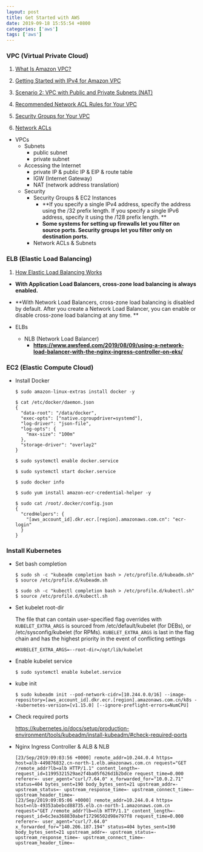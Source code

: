 ```yaml
---
layout: post
title: Get Started with AWS
date: 2019-09-18 15:55:54 +0800
categories: ['aws']
tags: ['aws']
---
```


### VPC (Virtual Private Cloud)

1. [What Is Amazon VPC?](https://docs.amazonaws.cn/en_us/vpc/latest/userguide/what-is-amazon-vpc.html)
2. [Getting Started with IPv4 for Amazon VPC](https://docs.amazonaws.cn/en_us/vpc/latest/userguide/getting-started-ipv4.html)

3. [Scenario 2: VPC with Public and Private Subnets (NAT)](https://docs.amazonaws.cn/en_us/vpc/latest/userguide/VPC_Scenario2.html)

4. [Recommended Network ACL Rules for Your VPC](https://docs.amazonaws.cn/en_us/vpc/latest/userguide/vpc-recommended-nacl-rules.html#nacl-rules-scenario-2)

5. [Security Groups for Your VPC](https://docs.amazonaws.cn/en_us/vpc/latest/userguide/VPC_SecurityGroups.html)

6. [Network ACLs](https://docs.amazonaws.cn/en_us/vpc/latest/userguide/vpc-network-acls.html)

- VPCs
  - Subnets
    - public subnet
    - private subnet
  - Accessing the Internet
    - private IP & public IP & EIP & route table
    - IGW (Internet Gateway)
    - NAT (network address translation)
  - Security
    - Security Groups & EC2 Instances
      - **If you specify a single IPv4 address, specify the address using the /32 prefix length. If you specify a single IPv6 address, specify it using the /128 prefix length. **
      - **Some systems for setting up firewalls let you filter on source ports. Security groups let you filter only on destination ports.**
    - Network ACLs & Subnets

### ELB (Elastic Load Balancing)

1. [How Elastic Load Balancing Works](https://docs.amazonaws.cn/en_us/elasticloadbalancing/latest/userguide/how-elastic-load-balancing-works.html)
  - **With Application Load Balancers, cross-zone load balancing is always enabled.**
  - **With Network Load Balancers, cross-zone load balancing is disabled by default. After you create a Network Load Balancer, you can enable or disable cross-zone load balancing at any time. **

- ELBs
  - NLB (Network Load Balancer)
    - **https://www.awsfeed.com/2019/08/09/using-a-network-load-balancer-with-the-nginx-ingress-controller-on-eks/**

### EC2 (Elastic Compute Cloud)

- Install Docker

  ```
  $ sudo amazon-linux-extras install docker -y
  ```
  
  ```
  $ cat /etc/docker/daemon.json 
  {
    "data-root": "/data/docker",
    "exec-opts": ["native.cgroupdriver=systemd"],
    "log-driver": "json-file",
    "log-opts": {
      "max-size": "100m"
    },
    "storage-driver": "overlay2"
  }
  ```
  
  ```
  $ sudo systemctl enable docker.service
  ```
  
  ```
  $ sudo systemctl start docker.service
  ```
  
  ```
  $ sudo docker info
  ```

  ```
  $ sudo yum install amazon-ecr-credential-helper -y
  ```

  ```
  $ sudo cat /root/.docker/config.json
  {
    "credHelpers": {
      "[aws_account_id].dkr.ecr.[region].amazonaws.com.cn": "ecr-login"
    }
  }
  ```

### Install Kubernetes

- Set bash completion

  ```
  $ sudo sh -c "kubeadm completion bash > /etc/profile.d/kubeadm.sh"
  $ source /etc/profile.d/kubeadm.sh
  ```
  
  ```
  $ sudo sh -c "kubectl completion bash > /etc/profile.d/kubectl.sh"
  $ source /etc/profile.d/kubectl.sh
  ```

- Set kubelet root-dir

  The file that can contain user-specified flag overrides with `KUBELET_EXTRA_ARGS` is sourced from /etc/default/kubelet (for DEBs), or /etc/sysconfig/kubelet (for RPMs). `KUBELET_EXTRA_ARGS` is last in the flag chain and has the highest priority in the event of conflicting settings
  
  ```
  #KUBELET_EXTRA_ARGS=--root-dir=/opt/lib/kubelet
  ```

- Enable kubelet service

  ```
  $ sudo systemctl enable kubelet.service
  ```

- kube init

  ```
  $ sudo kubeadm init --pod-network-cidr=[10.244.0.0/16] --image-repository=[aws_account_id].dkr.ecr.[region].amazonaws.com.cn/k8s --kubernetes-version=[v1.15.0] [--ignore-preflight-errors=NumCPU]
  ```

- Check required ports

  https://kubernetes.io/docs/setup/production-environment/tools/kubeadm/install-kubeadm/#check-required-ports

- Nginx Ingress Controller & ALB & NLB

  ```
  [23/Sep/2019:09:03:56 +0000] remote_addr=10.244.0.4 https= host=alb-449876832.cn-north-1.elb.amazonaws.com.cn request="GET /remote_addr?lb=alb HTTP/1.1" content_length=- request_id=11995321529ae2f4ba05f626d1b2bdce request_time=0.000 referer=- user_agent="curl/7.64.0" x_forwarded_for="10.0.2.71" status=404 bytes_sent=190 body_bytes_sent=21 upstream_addr=- upstream_status=- upstream_response_time=- upstream_connect_time=- upstream_header_time=-
  [23/Sep/2019:09:05:06 +0000] remote_addr=10.244.0.4 https= host=nlb-49353abebcd88735.elb.cn-north-1.amazonaws.com.cn request="GET /remote_addr?lb=nlb HTTP/1.1" content_length=- request_id=6c3ea368830abef17296502d98e797f8 request_time=0.000 referer=- user_agent="curl/7.64.0" x_forwarded_for="140.206.187.194" status=404 bytes_sent=190 body_bytes_sent=21 upstream_addr=- upstream_status=- upstream_response_time=- upstream_connect_time=- upstream_header_time=-
  ```
